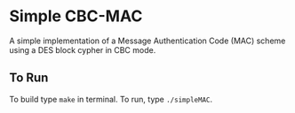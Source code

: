 # Simple CBC-MAC
A simple implementation of a Message Authentication Code (MAC) scheme using a DES block cypher in CBC mode.

## To Run
To build type `make` in terminal.
To run, type `./simpleMAC`.
